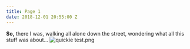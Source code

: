 ```yaml
---
title: Page 1
date: 2018-12-01 20:55:00 Z
---
```


**So,** there I was, walking all alone down the street, wondering what all this stuff was about...
![quickie test.png](/uploads/quickie%20test.png)